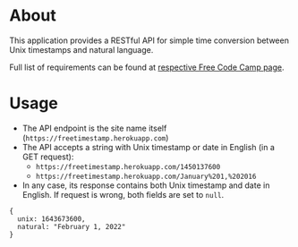 # About

This application provides a RESTful API for simple time conversion between Unix timestamps and natural language.

Full list of requirements can be found at [respective Free Code Camp page](https://www.freecodecamp.com/challenges/timestamp-microservice).

# Usage

- The API endpoint is the site name itself (`https://freetimestamp.herokuapp.com`)
- The API accepts a string with Unix timestamp or date in English (in a GET request):
    - `https://freetimestamp.herokuapp.com/1450137600`
    - `https://freetimestamp.herokuapp.com/January%201,%202016`
- In any case, its response contains both Unix timestamp and date in English. If request is wrong, both fields are set to `null`.
```
{
  unix: 1643673600,
  natural: "February 1, 2022"
}
```